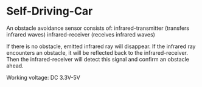 # Self-Driving-Car

An obstacle avoidance sensor consists of:
  infrared-transmitter (transfers infrared waves)
  infrared-receiver (receives infrared waves)
  
 If there is no obstacle, emitted infrared ray will disappear. If the infrared ray encounters an obstacle, it will be reflected back to the infrared-receiver. Then the infrared-receiver will detect this signal and confirm an obstacle ahead.
 
Working voltage: DC 3.3V-5V
